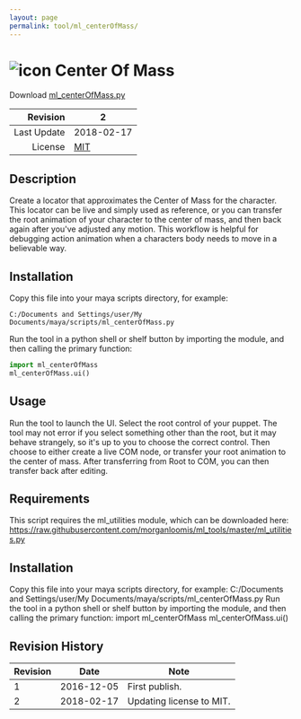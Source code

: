 ```yaml
---
layout: page
permalink: tool/ml_centerOfMass/
---
```


# ![icon](https://raw.githubusercontent.com/morganloomis/ml_tools/master/icons//ml_centerOfMass.png) Center Of Mass
Download [ml_centerOfMass.py](https://raw.githubusercontent.com/morganloomis/ml_tools/master/ml_centerOfMass.py)

| Revision | 2 |
|---:|---|
| Last Update | 2018-02-17 |
| License | [MIT](https://opensource.org/licenses/MIT) |

## Description

 Create a locator that approximates the Center of Mass for the character. This locator can be live and simply used as reference, or you can transfer the root animation of your character to the center of mass, and then back again after you've adjusted any motion. This workflow is helpful for debugging action animation when a characters body needs to move in a believable way. 

## Installation

Copy this file into your maya scripts directory, for example:

`C:/Documents and Settings/user/My Documents/maya/scripts/ml_centerOfMass.py`

Run the tool in a python shell or shelf button by importing the module, 
and then calling the primary function:

```python
import ml_centerOfMass
ml_centerOfMass.ui()
```

## Usage

 Run the tool to launch the UI. Select the root control of your puppet. The tool may not error if you select something other than the root, but it may behave strangely, so it's up to you to choose the correct control. Then choose to either create a live COM node, or transfer your root animation to the center of mass. After transferring from Root to COM, you can then transfer back after editing. 

## Requirements

 This script requires the ml_utilities module, which can be downloaded here: https://raw.githubusercontent.com/morganloomis/ml_tools/master/ml_utilities.py 

## Installation

 Copy this file into your maya scripts directory, for example: C:/Documents and Settings/user/My Documents/maya/scripts/ml_centerOfMass.py Run the tool in a python shell or shelf button by importing the module, and then calling the primary function: import ml_centerOfMass ml_centerOfMass.ui() 

## Revision History

| Revision | Date | Note|
|---|---|---|
|1|2016-12-05|First publish.|
|2|2018-02-17|Updating license to MIT.|
